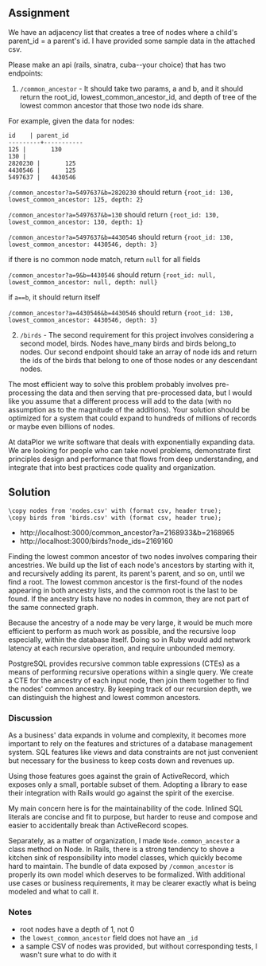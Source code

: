 ## Assignment

We have an adjacency list that creates a tree of nodes where a child's parent_id = a parent's id. I have provided some sample data in the attached csv.

Please make an api (rails, sinatra, cuba--your choice) that has two endpoints:

1) `/common_ancestor` - It should take two params, a and b, and it should return the root_id, lowest_common_ancestor_id, and depth of tree of the lowest common ancestor that those two node ids share.

For example, given the data for nodes:
```
id    | parent_id
---------+-----------
125 |       130
130 |          
2820230 |       125
4430546 |       125
5497637 |   4430546
```

`/common_ancestor?a=5497637&b=2820230` should return
`{root_id: 130, lowest_common_ancestor: 125, depth: 2}`

`/common_ancestor?a=5497637&b=130` should return
`{root_id: 130, lowest_common_ancestor: 130, depth: 1}`

`/common_ancestor?a=5497637&b=4430546` should return
`{root_id: 130, lowest_common_ancestor: 4430546, depth: 3}`

if there is no common node match, return `null` for all fields

`/common_ancestor?a=9&b=4430546` should return
`{root_id: null, lowest_common_ancestor: null, depth: null}`

if `a==b`, it should return itself

`/common_ancestor?a=4430546&b=4430546` should return
`{root_id: 130, lowest_common_ancestor: 4430546, depth: 3}`


2) `/birds` - The second requirement for this project involves considering a second model, birds. Nodes have_many birds and birds belong_to nodes. Our second endpoint should take an array of node ids and return the ids of the birds that belong to one of those nodes or any descendant nodes.

The most efficient way to solve this problem probably involves pre-processing the data and then serving that pre-processed data, but I would like you assume that a different process will add to the data (with no assumption as to the magnitude of the additions). Your solution should be optimized for a system that could expand to hundreds of millions of records or maybe even billions of nodes.

At dataPlor we write software that deals with exponentially expanding data. We are looking for people who can take novel problems, demonstrate first principles design and performance that flows from deep understanding, and integrate that into best practices code quality and organization.


## Solution

```
\copy nodes from 'nodes.csv' with (format csv, header true);
\copy birds from 'birds.csv' with (format csv, header true);
```

- http://localhost:3000/common_ancestor?a=2168933&b=2168965
- http://localhost:3000/birds?node_ids=2169160

Finding the lowest common ancestor of two nodes involves comparing their ancestries. We build up the list of each node's ancestors by starting with it, and recursively adding its parent, its parent's parent, and so on, until we find a root. The lowest common ancestor is the first-found of the nodes appearing in both ancestry lists, and the common root is the last to be found. If the ancestry lists have no nodes in common, they are not part of the same connected graph.

Because the ancestry of a node may be very large, it would be much more efficient to perform as much work as possible, and the recursive loop especially, within the database itself. Doing so in Ruby would add network latency at each recursive operation, and require unbounded memory.

PostgreSQL provides recursive common table expressions (CTEs) as a means of performing recursive operations within a single query. We create a CTE for the ancestry of each input node, then join them together to find the nodes' common ancestry. By keeping track of our recursion depth, we can distinguish the highest and lowest common ancestors.


### Discussion

As a business' data expands in volume and complexity, it becomes more important to rely on the features and strictures of a database management system. SQL features like views and data constraints are not just convenient but necessary for the business to keep costs down and revenues up.

Using those features goes against the grain of ActiveRecord, which exposes only a small, portable subset of them. Adopting a library to ease their integration with Rails would go against the spirit of the exercise.

My main concern here is for the maintainability of the code. Inlined SQL literals are concise and fit to purpose, but harder to reuse and compose and easier to accidentally break than ActiveRecord scopes.

Separately, as a matter of organization, I made `Node.common_ancestor` a class method on Node. In Rails, there is a strong tendency to shove a kitchen sink of responsibility into model classes, which quickly become hard to maintain. The bundle of data exposed by `/common_ancestor` is properly its own model which deserves to be formalized. With additional use cases or business requirements, it may be clearer exactly what is being modeled and what to call it.

### Notes

- root nodes have a depth of 1, not 0
- the `lowest_common_ancestor` field does not have an `_id`
- a sample CSV of nodes was provided, but without corresponding tests, I wasn't sure what to do with it
